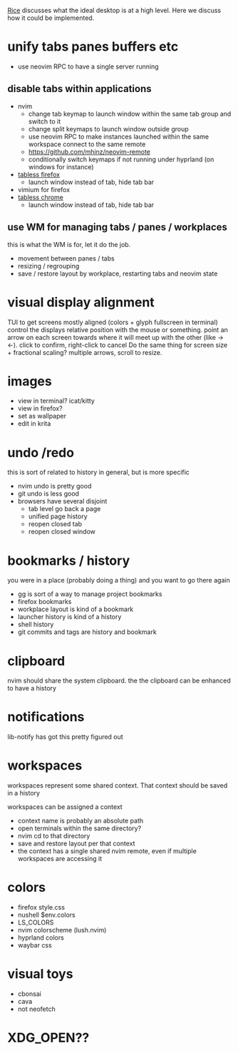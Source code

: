 [Rice](RICE.md) discusses what the ideal desktop is at a high level.
Here we discuss how it could be implemented.

# unify tabs panes buffers etc
* use neovim RPC to have a single server running

## disable tabs within applications
* nvim
    * change tab keymap to launch window within the same tab group and switch to it
    * change split keymaps to launch window outside group
    * use neovim RPC to make instances launched within the same workspace connect to the same remote
    * https://github.com/mhinz/neovim-remote
    * conditionally switch keymaps if not running under hyprland (on windows for instance)
* [tabless firefox](https://addons.mozilla.org/en-US/firefox/addon/tabless-fox/)
    * launch window instead of tab, hide tab bar
* vimium for firefox
* [tabless chrome](https://chromewebstore.google.com/detail/tab-less/mdndkociaebjkggmhnemegoegnbfbgoo?pli=1)
    * launch window instead of tab, hide tab bar

## use WM for managing tabs / panes / workplaces
this is what the WM is for, let it do the job.
* movement between panes / tabs
* resizing / regrouping
* save / restore layout by workplace, restarting tabs and neovim state

# visual display alignment
TUI to get screens mostly aligned (colors + glyph fullscreen in terminal)
control the displays relative position with the mouse or something.
point an arrow on each screen towards where it will meet up with the other (like -><-).
click to confirm, right-click to cancel
Do the same thing for screen size + fractional scaling? multiple arrows, scroll to resize.

# images
* view in terminal? icat/kitty
* view in firefox?
* set as wallpaper
* edit in krita

# undo /redo
this is sort of related to history in general, but is more specific
* nvim undo is pretty good
* git undo is less good
* browsers have several disjoint 
    * tab level go back a page
    * unified page history
    * reopen closed tab
    * reopen closed window

# bookmarks / history
you were in a place (probably doing a thing) and you want to go there again
* gg is sort of a way to manage project bookmarks
* firefox bookmarks
* workplace layout is kind of a bookmark
* launcher history is kind of a history
* shell history
* git commits and tags are history and bookmark

# clipboard
nvim should share the system clipboard.
the the clipboard can be enhanced to have a history

# notifications
lib-notify has got this pretty figured out

# workspaces
workspaces represent some shared context. That context should be saved in a history

workspaces can be assigned a context
* context name is probably an absolute path
* open terminals within the same directory?
* nvim cd to that directory
* save and restore layout per that context
* the context has a single shared nvim remote, even if multiple workspaces are accessing it

# colors
* firefox style.css
* nushell $env.colors
* LS_COLORS
* nvim colorscheme (lush.nvim)
* hyprland colors
* waybar css


# visual toys
* cbonsai
* cava
* not neofetch

# XDG_OPEN??

